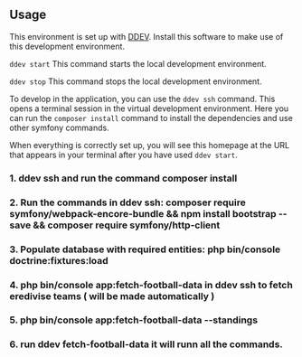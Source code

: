 
## Usage
This environment is set up with [DDEV]([https://ddev.readthedocs.io/en/stable/](https://ddev.com/get-started/)). Install this software to make use of this development environment.

`ddev start` This command starts the local development environment.

`ddev stop` This command stops the local development environment.

To develop in the application, you can use the `ddev ssh` command. This opens a terminal session in the virtual development environment. Here you can run the `composer install` command to install the dependencies and use other symfony commands.

When everything is correctly set up, you will see this homepage at the URL that appears in your terminal after you have used `ddev start`.


### 1. ddev ssh and run the command composer install
### 2. Run the commands in ddev ssh: composer require symfony/webpack-encore-bundle && npm install bootstrap --save && composer require symfony/http-client
### 3. Populate database with required entities: php bin/console doctrine:fixtures:load
### 4. php bin/console app:fetch-football-data in ddev ssh to fetch eredivise teams ( will be made automatically )
### 5.  php bin/console app:fetch-football-data --standings
### 6. run ddev fetch-football-data it will runn all the commands.